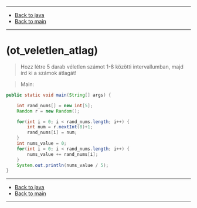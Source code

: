 
---

- [Back to java](../../java.md)
- [Back to main](../../../../README.md)

---

# (ot_veletlen_atlag)

> Hozz létre 5 darab véletlen számot 1-8 közötti intervallumban, 
> majd írd ki a számok átlagát!

> Main:

```java
public static void main(String[] args) {

	int rand_nums[] = new int[5];
	Random r = new Random();

	for(int i = 0; i < rand_nums.length; i++) {
		int num = r.nextInt(8)+1;
		rand_nums[i] = num; 
	}
	int nums_value = 0;
	for(int i = 0; i < rand_nums.length; i++) {
		nums_value += rand_nums[i];
	}
	System.out.println(nums_value / 5);
}
```

---

- [Back to java](../../java.md)
- [Back to main](../../../../README.md)

---


